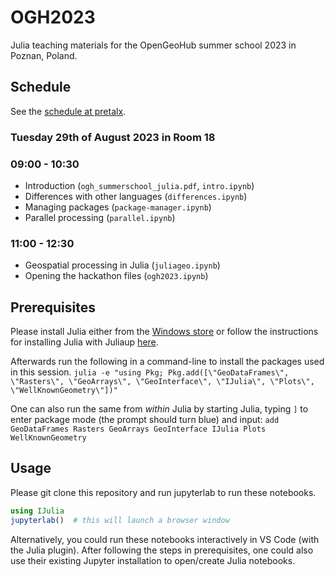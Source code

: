 # OGH2023
Julia teaching materials for the OpenGeoHub summer school 2023 in Poznan, Poland.

## Schedule
See the [schedule at pretalx](https://pretalx.earthmonitor.org/opengeohub-summer-school-2023/schedule/).

### Tuesday 29th of August 2023 in Room 18
### 09:00 - 10:30
- Introduction (`ogh_summerschool_julia.pdf`, `intro.ipynb`)
- Differences with other languages (`differences.ipynb`)
- Managing packages (`package-manager.ipynb`)
- Parallel processing (`parallel.ipynb`)

### 11:00 - 12:30
- Geospatial processing in Julia (`juliageo.ipynb`)
- Opening the hackathon files (`ogh2023.ipynb`)

## Prerequisites
Please install Julia either from the [Windows store](https://www.microsoft.com/store/apps/9NJNWW8PVKMN) or follow the instructions for installing Julia with Juliaup [here](https://github.com/JuliaLang/juliaup?tab=readme-ov-file#installation).

Afterwards run the following in a command-line to install the packages used in this session.
`julia -e "using Pkg; Pkg.add([\"GeoDataFrames\", \"Rasters\", \"GeoArrays\", \"GeoInterface\", \"IJulia\", \"Plots\", \"WellKnownGeometry\"])"`

One can also run the same from *within* Julia by starting Julia, typing `]` to enter package mode (the prompt should turn blue) and input:
`add GeoDataFrames Rasters GeoArrays GeoInterface IJulia Plots WellKnownGeometry`

## Usage
Please git clone this repository and run jupyterlab to run these notebooks.

```julia
using IJulia
jupyterlab()  # this will launch a browser window
```

Alternatively, you could run these notebooks interactively in VS Code (with the Julia plugin). After following the steps in prerequisites, one could also use their existing Jupyter installation to open/create Julia notebooks.
